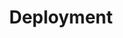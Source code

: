 ---
docType: "Chapter"
title: "Deployment"
description: "Manage Pods lifecycle"
lectures: 2
courseTitle: "Deployment"
themeColor: "#3C494F"
weight: 1
cardImage: ""
---